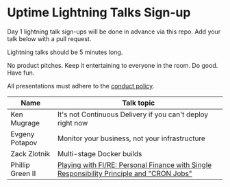 # Uptime Lightning Talks Sign-up

Day 1 lightning talk sign-ups will be done in advance via this repo. Add your talk below with a pull request.

Lightning talks should be 5 minutes long.

No product pitches. Keep it entertaining to everyone in the room. Do good. Have fun.

All presentations must adhere to the [conduct policy](https://codeandsupply.co/policies/conduct).

| Name   	| Talk topic  	|
|---	|---	|
| Ken Mugrage  	|  It's not Continuous Delivery if you can't deploy right now 	|
| Evgeny Potapov|  Monitor your business, not your infrastructure   |
| Zack Zlotnik  |  Multi-stage Docker builds |
| Phillip Green II | [Playing with FI/RE: Personal Finance with Single Responsibility Principle and "CRON Jobs"](https://github.com/phillipgreenii/talks/blob/master/playing-with-fire-personal-finance-with-single-responsibility-principle-and-cron-jobs/README.md) |
